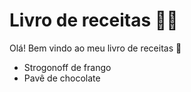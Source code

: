 # Livro de  receitas :man_cook:

Olá! Bem vindo ao meu livro de receitas :wave:

- Strogonoff de frango
- Pavê de chocolate
